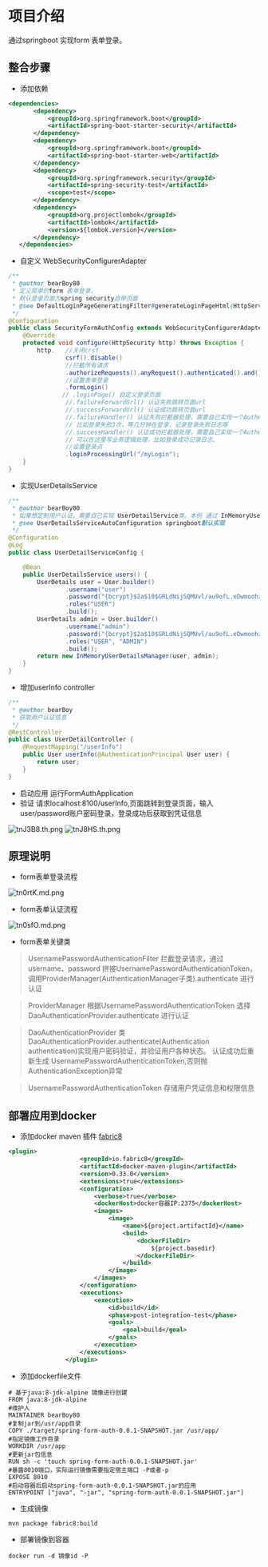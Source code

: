 # 项目介绍
通过springboot 实现form 表单登录。
## 整合步骤
 - 添加依赖
 ```xml
<dependencies>
        <dependency>
            <groupId>org.springframework.boot</groupId>
            <artifactId>spring-boot-starter-security</artifactId>
        </dependency>
        <dependency>
            <groupId>org.springframework.boot</groupId>
            <artifactId>spring-boot-starter-web</artifactId>
        </dependency>
        <dependency>
            <groupId>org.springframework.security</groupId>
            <artifactId>spring-security-test</artifactId>
            <scope>test</scope>
        </dependency>
        <dependency>
            <groupId>org.projectlombok</groupId>
            <artifactId>lombok</artifactId>
            <version>${lombok.version}</version>
        </dependency>
    </dependencies> 
```
- 自定义 WebSecurityConfigurerAdapter
```java
/**
 * @author bearBoy80
 * 定义简单的form 表单登录，
 * 默认登录页面为spring security自带页面
 * @see DefaultLoginPageGeneratingFilter#generateLoginPageHtml(HttpServletRequest, boolean, boolean)
 */
@Configuration
public class SecurityFormAuthConfig extends WebSecurityConfigurerAdapter {
    @Override
    protected void configure(HttpSecurity http) throws Exception {
        http.   //关闭crsf
                csrf().disable()
                //拦截所有请求
                .authorizeRequests().anyRequest().authenticated().and()
                //设置表单登录
                .formLogin()
               // .loginPage() 自定义登录页面
                //.failureForwardUrl() 认证失败跳转页面url
                //.successForwardUrl() 认证成功跳转页面url
                //.failureHandler() 认证失败拦截器处理，需要自己实现一个AuthenticationFailureHandler,编写自己的业务逻辑处理，
                // 比如登录失败3次，等几分钟在登录，记录登录失败日志等
                //.successHandler() 认证成功拦截器处理，需要自己实现一个AuthenticationFailureHandler
                // 可以在这里写业务逻辑处理，比如登录成功记录日志、
                //设置登录点
                .loginProcessingUrl("/myLogin");
    }
}
```
- 实现UserDetailsService
```java
/**
 * @author bearBoy80
 * 如果想定制用户认证，需要自己实现 UserDetailService类。本例 通过 InMemoryUserDetailsManager来实现简单表单认证
 * @see UserDetailsServiceAutoConfiguration springboot默认实现
 */
@Configuration
@Log
public class UserDetailServiceConfig {

    @Bean
    public UserDetailsService users() {
        UserDetails user = User.builder()
                .username("user")
                .password("{bcrypt}$2a$10$GRLdNijSQMUvl/au9ofL.eDwmoohzzS7.rmNSJZ.0FxO/BTk76klW")
                .roles("USER")
                .build();
        UserDetails admin = User.builder()
                .username("admin")
                .password("{bcrypt}$2a$10$GRLdNijSQMUvl/au9ofL.eDwmoohzzS7.rmNSJZ.0FxO/BTk76klW")
                .roles("USER", "ADMIN")
                .build();
        return new InMemoryUserDetailsManager(user, admin);
    }
}
```
- 增加userInfo controller
```java
/**
 * @author bearBoy
 * 获取用户认证信息
 */
@RestController
public class UserDetailController {
    @RequestMapping("/userInfo")
    public User userInfo(@AuthenticationPrincipal User user) {
        return user;
    }
}
```
- 启动应用
 运行FormAuthApplication
- 验证
  请求localhost:8100/userInfo,页面跳转到登录页面，输入user/password账户密码登录，登录成功后获取到凭证信息
  
 ![tnJ3B8.th.png](../assert/form-login.png)
 ![tnJ8HS.th.png](../assert/form-succ.png)

## 原理说明
 - form表单登录流程
 
![tn0rtK.md.png](../assert/loginurlauthenticationentrypoint.png)

- form表单认证流程

![tn0sfO.md.png](../assert/usernamepasswordauthenticationfilter.png)

- form表单关键类 

 > UsernamePasswordAuthenticationFilter 拦截登录请求，通过username、password 拼接UsernamePasswordAuthenticationToken，
 调用ProviderManager(AuthenticationManager子类).authenticate 进行认证
 
 > ProviderManager 根据UsernamePasswordAuthenticationToken 选择DaoAuthenticationProvider.authenticate 进行认证
 
 > DaoAuthenticationProvider 类 
 DaoAuthenticationProvider.authenticate(Authentication authentication)实现用户密码验证，并验证用户各种状态。
 认证成功后重新生成 UsernamePasswordAuthenticationToken,否则抛AuthenticationException异常
 
 > UsernamePasswordAuthenticationToken  存储用户凭证信息和权限信息
 
 ## 部署应用到docker
 - 添加docker maven 插件 [fabric8](https://maven.fabric8.io/)
 ```xml
 <plugin>
                     <groupId>io.fabric8</groupId>
                     <artifactId>docker-maven-plugin</artifactId>
                     <version>0.33.0</version>
                     <extensions>true</extensions>
                     <configuration>
                         <verbose>true</verbose>
                         <dockerHost>docker容器IP:2375</dockerHost>
                         <images>
                             <image>
                                 <name>${project.artifactId}</name>
                                 <build>
                                     <dockerFileDir>
                                         ${project.basedir}
                                     </dockerFileDir>
                                 </build>
                             </image>
                         </images>
                     </configuration>
                     <executions>
                         <execution>
                             <id>build</id>
                             <phase>post-integration-test</phase>
                             <goals>
                                 <goal>build</goal>
                             </goals>
                         </execution>
                     </executions>
                 </plugin>
 ```
 - 添加dockerfile文件
 ```text
 # 基于java:8-jdk-alpine 镜像进行创建
 FROM java:8-jdk-alpine
 #维护人
 MAINTAINER bearBoy80
 #复制jar到/usr/app目录
 COPY ./target/spring-form-auth-0.0.1-SNAPSHOT.jar /usr/app/
 #指定镜像工作目录
 WORKDIR /usr/app
 #更新jar包信息
 RUN sh -c 'touch spring-form-auth-0.0.1-SNAPSHOT.jar'
 #暴露8010端口，实际运行镜像需要指定宿主端口 -P或者-p
 EXPOSE 8010
 #启动容器后启动spring-form-auth-0.0.1-SNAPSHOT.jar的应用
 ENTRYPOINT ["java", "-jar", "spring-form-auth-0.0.1-SNAPSHOT.jar"]
 ```
 - 生成镜像
 ```shell
 mvn package fabric8:build
 ```
 - 部署镜像到容器
 ```shell
 docker run -d 镜像id -P
 ```
 
